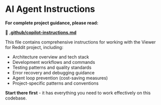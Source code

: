 # AI Agent Instructions

**For complete project guidance, please read:**

📖 **[.github/copilot-instructions.md](.github/copilot-instructions.md)**

This file contains comprehensive instructions for working with the Viewer for Reddit project, including:

- Architecture overview and tech stack
- Development workflows and commands
- Testing patterns and quality standards
- Error recovery and debugging guidance
- Agent loop prevention (cost-saving measures)
- Project-specific patterns and conventions

**Start there first** - it has everything you need to work effectively on this codebase.
